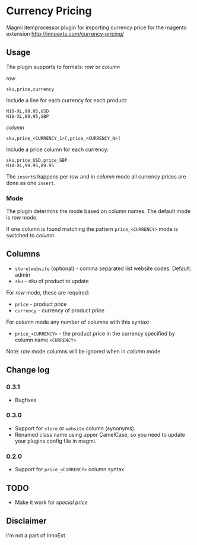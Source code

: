 # Currency Pricing

Magmi itemprocessor plugin for importing currency price for the magento extension http://innoexts.com/currency-pricing/

## Usage

The plugin supports to formats: _row_ or _column_

_row_

    sku,price,currency

Include a line for each currency for each product:

    N10-XL,99.95,USD
    N10-XL,89.95,GBP

_column_

    sku,price_<CURRENCY_1>[,price_<CURRENCY_N>]

Include a price column for each currency:

    sku,price_USD,price_GBP
    N10-XL,99.95,89.95

The `insert`s happens per row and in _column_ mode all currency prices are done as one `insert`.

### Mode

The plugin determins the mode based on column names. The default mode is _row_ mode.

If one column is found matching the pattern `price_<CURRENCY>` mode is switched to _column_.

## Columns

* `store|website` (optional) - comma separated list website codes. Default: admin
* `sku` - _sku_ of product to update

For _row_ mode, these are required:

* `price` - product price
* `currency` - currency of product price

For _column_ mode any number of columns with this syntax:

* `price_<CURRENCY>` - the product price in the currency specified by column name `<CURRENCY>`

Note: _row_ mode columns will be ignored when in _column_ mode

## Change log

### 0.3.1

* Bugfixes

### 0.3.0

* Support for `store` or `website` column (synonyms).
* Renamed class name using upper CamelCase, so you need to update your plugins config file in magmi.

### 0.2.0

* Support for `price_<CURRENCY>` column syntax.

## TODO

* Make it work for _special price_

## Disclaimer

I'm not a part of InnoExt
